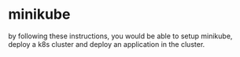 # minikube
by following these instructions, you would be able to setup minikube, deploy a k8s cluster and deploy an application in the cluster.
